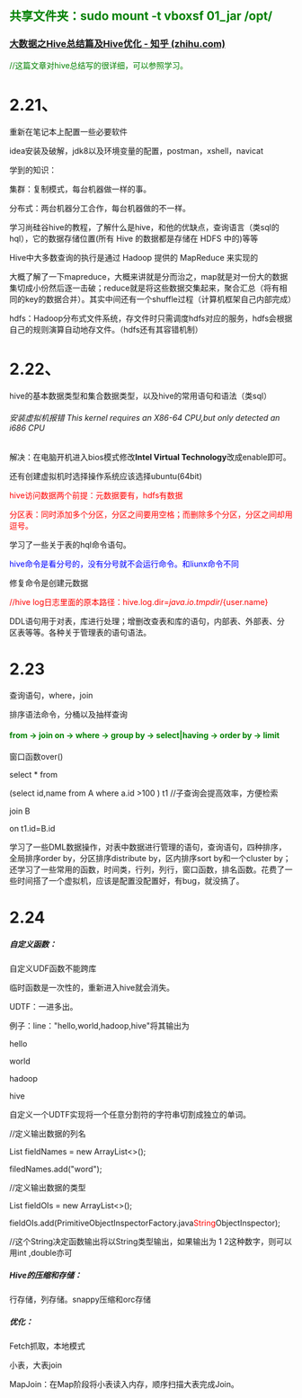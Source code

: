 ## <font color="green">共享文件夹：sudo mount -t vboxsf 01_jar /opt/</font>

### [大数据之Hive总结篇及Hive优化 - 知乎 (zhihu.com)](https://zhuanlan.zhihu.com/p/82859179)

<font color="green">//这篇文章对hive总结写的很详细，可以参照学习。</font>

# 2.21、

重新在笔记本上配置一些必要软件

idea安装及破解，jdk8以及环境变量的配置，postman，xshell，navicat



学到的知识：

集群：复制模式，每台机器做一样的事。

分布式：两台机器分工合作，每台机器做的不一样。



学习尚硅谷hive的教程，了解什么是hive，和他的优缺点，查询语言（类sql的hql），它的数据存储位置(所有 Hive 的数据都是存储在 HDFS 中的)等等

Hive中大多数查询的执行是通过 Hadoop 提供的 MapReduce 来实现的

大概了解了一下mapreduce，大概来讲就是分而治之，map就是对一份大的数据集切成小份然后逐一击破；reduce就是将这些数据交集起来，聚合汇总（将有相同的key的数据合并）。其实中间还有一个shuffle过程（计算机框架自己内部完成）

hdfs：Hadoop分布式文件系统，存文件时只需调度hdfs对应的服务，hdfs会根据自己的规则演算自动地存文件。（hdfs还有其容错机制）



# 2.22、

hive的基本数据类型和集合数据类型，以及hive的常用语句和语法（类sql）

###### 安装虚拟机报错 This kernel requires an X86-64 CPU,but only detected an i686 CPU

解决：在电脑开机进入bios模式修改**Intel  Virtual Technology**改成enable即可。

还有创建虚拟机时选择操作系统应该选择ubuntu(64bit)



<font color="red">hive访问数据两个前提：元数据要有，hdfs有数据</font>



<font color="red">分区表：同时添加多个分区，分区之间要用空格；而删除多个分区，分区之间却用逗号。</font>

学习了一些关于表的hql命令语句。



<font color="blue">hive命令是看分号的，没有分号就不会运行命令。和liunx命令不同</font>

修复命令是创建元数据

<font color="red">//hive log日志里面的原本路径：hive.log.dir=${java.io.tmpdir}/${user.name}</font>



DDL语句用于对表，库进行处理；增删改查表和库的语句，内部表、外部表、分区表等等。各种关于管理表的语句语法。



# 2.23

查询语句，where，join

排序语法命令，分桶以及抽样查询

#### <font color="green">from  ->  join on ->  where ->  group by  ->  select|having  -> order by  ->  limit</font>

窗口函数over()

select  * from

(select id,name from A where a.id >100 )  t1     //子查询会提高效率，方便检索

join B

on t1.id=B.id

学习了一些DML数据操作，对表中数据进行管理的语句，查询语句，四种排序，全局排序order by，分区排序distribute by，区内排序sort by和一个cluster by；还学习了一些常用的函数，时间类，行列，列行，窗口函数，排名函数。花费了一些时间搭了一个虚拟机，应该是配置没配置好，有bug，就没搞了。



# 2.24

##### 自定义函数：

自定义UDF函数不能跨库

临时函数是一次性的，重新进入hive就会消失。



UDTF：一进多出。

例子：line："hello,world,hadoop,hive"将其输出为

hello

world

hadoop

hive

自定义一个UDTF实现将一个任意分割符的字符串切割成独立的单词。



//定义输出数据的列名

List<String> fieldNames = new ArrayList<>();

filedNames.add("word");



//定义输出数据的类型

List<ObjectInspector> fieldOIs = new ArrayList<>();

fieldOIs.add(PrimitiveObjectInspectorFactory.java<font color="red">String</font>ObjectInspector);

 //这个String决定函数输出将以String类型输出，如果输出为 1  2这种数字，则可以用int ,double亦可



##### Hive的压缩和存储：

行存储，列存储。snappy压缩和orc存储

##### 优化：

Fetch抓取，本地模式

小表，大表join

MapJoin：在Map阶段将小表读入内存，顺序扫描大表完成Join。







